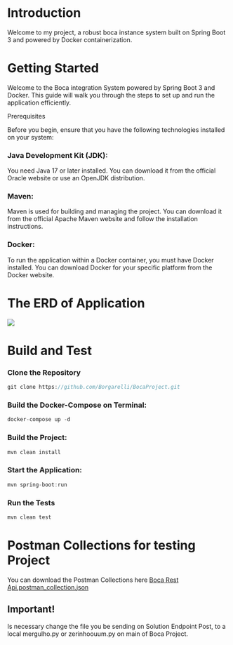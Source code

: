 # Introduction 
Welcome to my project, a robust boca instance system built on Spring Boot 3 and powered by Docker containerization.

# Getting Started

Welcome to the Boca integration System powered by Spring Boot 3 and Docker. This guide will walk you through the steps to set up and run the application efficiently.

Prerequisites

Before you begin, ensure that you have the following technologies installed on your system:

### Java Development Kit (JDK): 
You need Java 17 or later installed. You can download it from the official Oracle website or use an OpenJDK distribution.

### Maven: 
Maven is used for building and managing the project. You can download it from the official Apache Maven website and follow the installation instructions.

### Docker: 
To run the application within a Docker container, you must have Docker installed. You can download Docker for your specific platform from the Docker website.

# The ERD of Application

<img src="https://github.com/Borgarelli/BocaProject/assets/79945984/db13cff7-b4f1-49a5-a33a-3ffe6ddb6435">


# Build and Test

### Clone the Repository

```kotlin
git clone https://github.com/Borgarelli/BocaProject.git
```

### Build the Docker-Compose on Terminal:
```kotlin
docker-compose up -d
```

### Build the Project:
```kotlin
mvn clean install
```

### Start the Application:
```kotlin
mvn spring-boot:run
```

### Run the Tests
```kotlin
mvn clean test
```

# Postman Collections for testing Project
You can download the Postman Collections here
[Boca Rest Api.postman_collection.json](https://github.com/user-attachments/files/15932032/Boca.Rest.Api.postman_collection.json)


## Important!
Is necessary change the file you be sending on Solution Endpoint Post, to a local mergulho.py or zerinhoouum.py on main of Boca Project.
